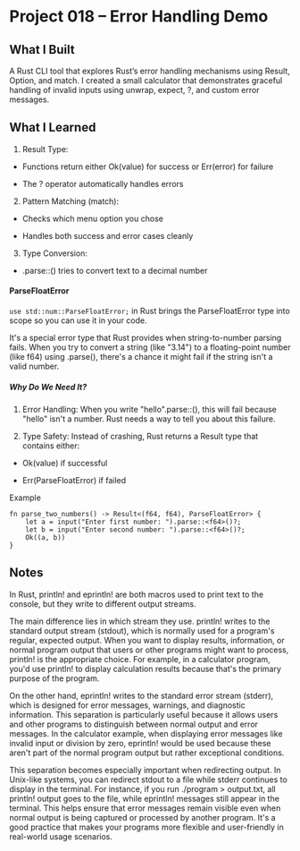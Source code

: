 # Project 018 – Error Handling Demo

## What I Built
A Rust CLI tool that explores Rust’s error handling mechanisms using Result, Option, and match. I created a small calculator that demonstrates graceful handling of invalid inputs using unwrap, expect, ?, and custom error messages.

## What I Learned

1. Result Type:

- Functions return either Ok(value) for success or Err(error) for failure

- The ? operator automatically handles errors

2. Pattern Matching (match):

- Checks which menu option you chose

- Handles both success and error cases cleanly

3. Type Conversion:

- .parse::<f64>() tries to convert text to a decimal number

#### ParseFloatError

`use std::num::ParseFloatError;` in Rust brings the ParseFloatError type into scope so you can use it in your code. 

It's a special error type that Rust provides when string-to-number parsing fails. When you try to convert a string (like "3.14") to a floating-point number (like f64) using .parse(), there's a chance it might fail if the string isn't a valid number.

##### Why Do We Need It?
1. Error Handling: When you write "hello".parse::<f64>(), this will fail because "hello" isn't a number. Rust needs a way to tell you about this failure.

2. Type Safety: Instead of crashing, Rust returns a Result type that contains either:

- Ok(value) if successful

- Err(ParseFloatError) if failed

Example
```
fn parse_two_numbers() -> Result<(f64, f64), ParseFloatError> {
    let a = input("Enter first number: ").parse::<f64>()?;
    let b = input("Enter second number: ").parse::<f64>()?;
    Ok((a, b))
}
```

## Notes

In Rust, println! and eprintln! are both macros used to print text to the console, but they write to different output streams. 

The main difference lies in which stream they use. println! writes to the standard output stream (stdout), which is normally used for a program's regular, expected output. When you want to display results, information, or normal program output that users or other programs might want to process, println! is the appropriate choice. For example, in a calculator program, you'd use println! to display calculation results because that's the primary purpose of the program.

On the other hand, eprintln! writes to the standard error stream (stderr), which is designed for error messages, warnings, and diagnostic information. This separation is particularly useful because it allows users and other programs to distinguish between normal output and error messages. In the calculator example, when displaying error messages like invalid input or division by zero, eprintln! would be used because these aren't part of the normal program output but rather exceptional conditions.

This separation becomes especially important when redirecting output. In Unix-like systems, you can redirect stdout to a file while stderr continues to display in the terminal. For instance, if you run ./program > output.txt, all println! output goes to the file, while eprintln! messages still appear in the terminal. This helps ensure that error messages remain visible even when normal output is being captured or processed by another program. It's a good practice that makes your programs more flexible and user-friendly in real-world usage scenarios.
    










